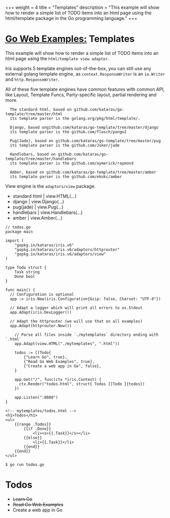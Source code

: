 +++
weight = 4
title = "Templates"
description = "This example will show how to render a simple list of TODO items into an html page using the html/template package in the Go programming language."
+++

# [Go Web Examples:](/) Templates

This example will show how to render a simple list of TODO items into an html page using the `html/template view adaptor`.

Iris supports 5 template engines out-of-the-box, you can still use any external golang template engine,
as `context.ResponseWriter` is an `io.Writer` and `http.ResponseWriter`.

All of these five template engines have common features with common API,
like Layout, Template Funcs, Party-specific layout, partial rendering and more.

      The standard html, based on github.com/kataras/go-template/tree/master/html
      its template parser is the golang.org/pkg/html/template/.

      Django, based ongithub.com/kataras/go-template/tree/master/django
      its template parser is the github.com/flosch/pongo2

      Pug(Jade), based on github.com/kataras/go-template/tree/master/pug
      its template parser is the github.com/Joker/jade

      Handlebars, based on github.com/kataras/go-template/tree/master/handlebars
      its template parser is the github.com/aymerick/raymond

      Amber, based on github.com/kataras/go-template/tree/master/amber
      its template parser is the github.com/eknkc/amber


View engine is the `adaptors/view` package.

- standard html  | view.HTML(...)
- django         | view.Django(...)
- pug(jade)      | view.Pug(...)
- handlebars     | view.Handlebars(...)
- amber          | view.Amber(...)


```
// todos.go
package main

import (
	"gopkg.in/kataras/iris.v6"
	"gopkg.in/kataras/iris.v6/adaptors/httprouter"
	"gopkg.in/kataras/iris.v6/adaptors/view"
)

type Todo struct {
	Task string
	Done bool
}

func main() {
  // Configuration is optional
  app := iris.New(iris.Configuration{Gzip: false, Charset: "UTF-8"})

  // Adapt a logger which will print all errors to os.Stdout
  app.Adapt(iris.DevLogger())

  // Adapt the httprouter (we will use that on all examples)
  app.Adapt(httprouter.New())

	// Parse all files inside `./mytemplates` directory ending with `.html`
	app.Adapt(view.HTML("./mytemplates", ".html"))

	todos := []Todo{
		{"Learn Go", true},
		{"Read Go Web Examples", true},
		{"Create a web app in Go", false},
	}

	app.Get("/", func(ctx *iris.Context) {
	  ctx.Render("todos.html", struct{ Todos []Todo }{todos})
	})

	app.Listen(":8080")
}
```
```
<!-- mytemplates/todos.html -->
<h1>Todos</h1>
<ul>
	{{range .Todos}}
		{{if .Done}}
			<li><s>{{.Task}}</s></li>
		{{else}}
			<li>{{.Task}}</li>
		{{end}}
	{{end}}
</ul>
```
```
$ go run todos.go
```
<div class="demo">
	<h1>Todos</h1>
	<ul>
		<li><s>Learn Go</s></li>
		<li><s>Read Go Web Examples</s></li>
		<li>Create a web app in Go</li>
	</ul>
</div>

